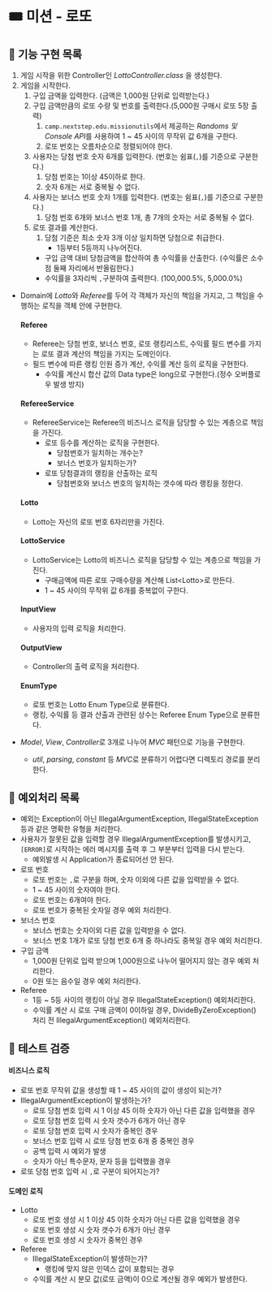 # 🎟 미션 - 로또

## 📌 기능 구현 목록

1. 게임 시작을 위한 Controller인 *LottoController.class* 을 생성한다.
2. 게임을 시작한다.
    1. 구입 금액을 입력한다. (금액은 1,000원 단위로 입력받는다.)
    2. 구입 금액만큼의 로또 수량 및 번호를 출력한다.(5,000원 구매시 로또 5장 출력)
       1. `camp.nextstep.edu.missionutils`에서 제공하는 *Randoms 및 Console API*를 사용하여 1 ~ 45 사이의 무작위 값 6개을 구한다.
       2. 로또 번호는 오름차순으로 정렬되어야 한다.
    3. 사용자는 당첨 번호 숫자 6개를 입력한다. (번호는 쉼표(`,`)를 기준으로 구분한다.)
        1. 당첨 번호는 1이상 45이하로 한다.
        2. 숫자 6개는 서로 중복될 수 없다.
    4. 사용자는 보너스 번호 숫자 1개를 입력한다. (번호는 쉼표(`,`)를 기준으로 구분한다.)
       1. 당첨 번호 6개와 보너스 번호 1개, 총 7개의 숫자는 서로 중복될 수 없다.
    5. 로또 결과를 계산한다.
       1. 당첨 기준은 최소 숫자 3개 이상 일치하면 당첨으로 취급한다.
          - 1등부터 5등까지 나누어진다.
       - 구입 금액 대비 당첨금액을 합산하여 총 수익률을 산출한다. (수익률은 소수점 둘째 자리에서 반올림한다.)
       - 수익률을 3자리씩 `,`구분하여 출력한다. (100,000.5%, 5,000.0%)
       
- Domain에 *Lotto*와 *Referee*를 두어 각 객체가 자신의 책임을 가지고, 그 책임을 수행하는 로직을 객체 안에 구현한다.
  #### Referee
  - Referee는 당첨 번호, 보너스 번호, 로또 랭킹리스트, 수익률 필드 변수를 가지는 로또 결과 계산의 책임을 가지는 도메인이다.
  - 필드 변수에 따른 랭킹 인원 증가 계산, 수익률 계산 등의 로직을 구현한다.
    - 수익률 계산시 합산 값의 Data type은 long으로 구현한다.(정수 오버플로우 발생 방지)
  #### RefereeService
    - RefereeService는 Referee의 비즈니스 로직을 담당할 수 있는 계층으로 책임을 가진다.
        - 로또 등수를 계산하는 로직을 구현한다.
          - 당첨번호가 일치하는 개수는?
          - 보너스 번호가 일치하는가?
        - 로또 당첨결과의 랭킹을 산출하는 로직
          - 당첨번호와 보너스 번호의 일치하는 갯수에 따라 랭킹을 정한다.
  #### Lotto
  - Lotto는 자신의 로또 번호 6자리만을 가진다.
  
  #### LottoService
    - LottoService는 Lotto의 비즈니스 로직을 담당할 수 있는 계층으로 책임을 가진다.
        - 구매금액에 따른 로또 구매수량을 계산해 List\<Lotto>로 만든다.
        - 1 ~ 45 사이의 무작위 값 6개를 중복없이 구한다.
  #### InputView
  - 사용자의 입력 로직을 처리한다.
  #### OutputView
    - Controller의 출력 로직을 처리한다.

  #### EnumType
  - 로또 번호는 Lotto Enum Type으로 분류한다.
  - 랭킹, 수익률 등 결과 산출과 관련된 상수는 Referee Enum Type으로 분류한다.


- *Model*, *View*, *Controller*로 3개로 나누어 *MVC* 패턴으로 기능을 구현한다.
    - *util*, *parsing*, *constant* 등 *MVC*로 분류하기 어렵다면 디렉토리 경로를 분리한다.
## 📌 예외처리 목록

- 예외는 Exception이 아닌 IllegalArgumentException, IllegalStateException 등과 같은 명확한 유형을 처리한다.
- 사용자가 잘못된 값을 입력할 경우 IllegalArgumentException를 발생시키고, `[ERROR]`로 시작하는 에러 메시지를 출력 후 그 부분부터 입력을 다시 받는다.
  - 예외발생 시 Application가 종료되어선 안 된다.
- 로또 번호
  - 로또 번호는 `,`로 구분을 하며, 숫자 이외에 다른 값을 입력받을 수 없다. 
  - 1 ~ 45 사이의 숫자여야 한다.
  - 로또 번호는 6개여야 한다.
  - 로또 번호가 중복된 숫자일 경우 예외 처리한다.
- 보너스 번호
  - 보너스 번호는 숫자이외 다른 값을 입력받을 수 없다.
  - 보너스 번호 1개가 로또 당첨 번호 6개 중 하나라도 중복일 경우 예외 처리한다.
- 구입 금액
  - 1,000원 단위로 입력 받으며 1,000원으로 나누어 떨어지지 않는 경우 예외 처리한다.
  - 0원 또는 음수일 경우 예외 처리한다.
- Referee
  - 1등 ~ 5등 사이의 랭킹이 아닐 경우 IllegalStateException() 예외처리한다.
  - 수익률 계산 시 로또 구매 금액이 0이하일 경우, DivideByZeroException() 처리 전 IllegalArgumentException() 예외처리한다. 

## 📌 테스트 검증

#### 비즈니스 로직
  - 로또 번호 무작위 값을 생성할 때 1 ~ 45 사이의 값이 생성이 되는가?
  - IllegalArgumentException이 발생하는가?
      - 로또 당첨 번호 입력 시 1 이상 45 이하 숫자가 아닌 다른 값을 입력했을 경우
      - 로또 당첨 번호 입력 시 숫자 갯수가 6개가 아닌 경우
      - 로또 당첨 번호 입력 시 숫자가 중복인 경우
      - 보너스 번호 입력 시 로또 당첨 번호 6개 중 중복인 경우
      - 공백 입력 시 예외가 발생
      - 숫자가 아닌 특수문자, 문자 등을 입력했을 경우
  - 로또 당첨 번호 입력 시 `,`로 구분이 되어지는가?

#### 도메인 로직
- Lotto
  - 로또 번호 생성 시 1 이상 45 이하 숫자가 아닌 다른 값을 입력했을 경우
  - 로또 번호 생성 시 숫자 갯수가 6개가 아닌 경우
  - 로또 번호 생성 시 숫자가 중복인 경우
- Referee
  - IllegalStateException이 발생하는가?
      - 랭킹에 맞지 않은 인덱스 값이 포함되는 경우
  - 수익률 계산 시 분모 값(로또 금액)이 0으로 계산될 경우 예외가 발생한다. 



